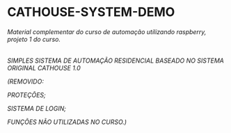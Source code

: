 # CATHOUSE-SYSTEM-DEMO
###### Material complementar do curso de automação utilizando raspberry, projeto 1 do curso.
*SIMPLES SISTEMA DE AUTOMAÇÃO RESIDENCIAL BASEADO NO SISTEMA ORIGINAL CATHOUSE 1.0*


*(REMOVIDO:*

*PROTEÇÕES;*

*SISTEMA DE LOGIN;*

*FUNÇÕES NÃO UTILIZADAS NO CURSO.)*
